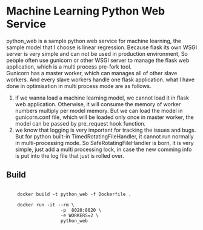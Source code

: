 # Machine Learning Python Web Service 

python_web is a sample python web service for machine learning, the sample model that I choose is linear regression. Because flask its own WSGI server is very simple and can not be used in production environment, So people often use gunicorn or other WSGI server to manage the flask web application, which is a multi process pre-fork tool.   
Gunicorn has a master worker, which can manages all of other slave workers. And every slave workers handle one flask application. what I have done in optimisation in multi process mode are as follows.  
1. if we wanna load a machine learning model, we cannot load it in flask web application. Otherwise, it will consume the memory of worker numbers multiply per model memory. But  we can load the model in gunicorn.conf file, which will be loaded only once in master worker, the model can be passed by pre_request hook function.  
2. we know that logging is very important for tracking the issues and bugs. But for python built-in TimedRotatingFileHandler, it cannot run normally in multi-processing mode. So SafeRotatingFileHandler is born, it is very simple, just add a multi processing lock, in case the new comming info is put into the log file that just is rolled over.

## Build 

```shell script

    docker build -t python_web -f Dockerfile . 

    docker run -it --rm \
                    -p  8020:8020 \
                    -e WORKERS=2 \
                    python_web

```